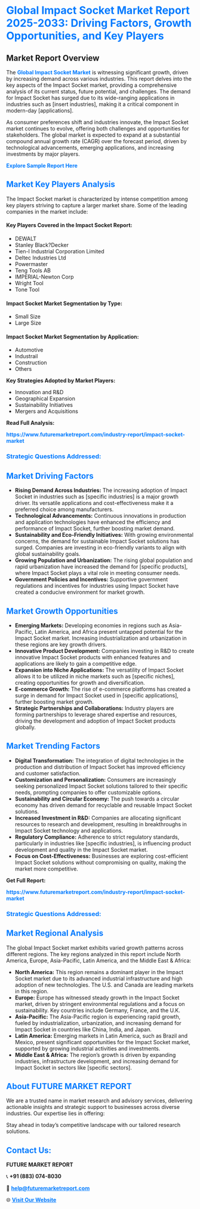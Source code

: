 <h1 style="color: #007BFF;">Global Impact Socket Market Report 2025-2033: Driving Factors, Growth Opportunities, and Key Players</h1>

<section id="overview">
<h2>Market Report Overview</h2>
<p>The <a href="https://www.futuremarketreport.com/industry-report/impact-socket-market" style="color: #007BFF; text-decoration: none;"><strong>Global Impact Socket Market</strong></a> is witnessing significant growth, driven by increasing demand across various industries. This report delves into the key aspects of the Impact Socket market, providing a comprehensive analysis of its current status, future potential, and challenges. The demand for Impact Socket has surged due to its wide-ranging applications in industries such as [insert industries], making it a critical component in modern-day [applications].</p>
<p>As consumer preferences shift and industries innovate, the Impact Socket market continues to evolve, offering both challenges and opportunities for stakeholders. The global market is expected to expand at a substantial compound annual growth rate (CAGR) over the forecast period, driven by technological advancements, emerging applications, and increasing investments by major players.</p>
</section>

<section id="overview">
<p><a href="https://www.futuremarketreport.com/request-sample/reportId=42783" style="color: #007BFF; text-decoration: none;"><strong>Explore Sample Report Here</strong></a></p>
</section>

<section id="key-players">
<h2 style="color: #007BFF;">Market Key Players Analysis</h2>
<p>The Impact Socket market is characterized by intense competition among key players striving to capture a larger market share. Some of the leading companies in the market include:</p>
<h4>Key Players Covered in the Impact Socket Report:</h4>
<ul><li>DEWALT</li><li>Stanley Black?Decker</li><li>Tien-I Industrial Corporation Limited</li><li>Deltec Industries Ltd</li><li>Powermaster</li><li>Teng Tools AB</li><li>IMPERIAL-Newton Corp</li><li>Wright Tool</li><li>Tone Tool</li></ul>
<h4>Impact Socket Market Segmentation by Type:</h4>
<ul><li>Small Size</li><li>Large Size</li></ul>

<h4>Impact Socket Market Segmentation by Application:</h4>
<ul><li>Automotive</li><li>Industrail</li><li>Construction</li><li>Others</li></ul>
<p><strong>Key Strategies Adopted by Market Players:</strong></p>
<ul>
<li>Innovation and R&D</li>
<li>Geographical Expansion</li>
<li>Sustainability Initiatives</li>
<li>Mergers and Acquisitions</li>
</ul>
</section>

<section>
<p><strong>Read Full Analysis: </strong></p><a href="https://www.futuremarketreport.com/industry-report/impact-socket-market" style="color: #007BFF; text-decoration: none;"><strong>https://www.futuremarketreport.com/industry-report/impact-socket-market</strong></a>
<h3 style="color: #007BFF;">Strategic Questions Addressed:</h3>
</section>

<section id="driving-factors">
<h2 style="color: #007BFF;">Market Driving Factors</h2>
<ul>
<li><strong>Rising Demand Across Industries:</strong> The increasing adoption of Impact Socket in industries such as [specific industries] is a major growth driver. Its versatile applications and cost-effectiveness make it a preferred choice among manufacturers.</li>
<li><strong>Technological Advancements:</strong> Continuous innovations in production and application technologies have enhanced the efficiency and performance of Impact Socket, further boosting market demand.</li>
<li><strong>Sustainability and Eco-Friendly Initiatives:</strong> With growing environmental concerns, the demand for sustainable Impact Socket solutions has surged. Companies are investing in eco-friendly variants to align with global sustainability goals.</li>
<li><strong>Growing Population and Urbanization:</strong> The rising global population and rapid urbanization have increased the demand for [specific products], where Impact Socket plays a vital role in meeting consumer needs.</li>
<li><strong>Government Policies and Incentives:</strong> Supportive government regulations and incentives for industries using Impact Socket have created a conducive environment for market growth.</li>
</ul>
</section>

<section id="growth-opportunities">
<h2 style="color: #007BFF;">Market Growth Opportunities</h2>
<ul>
<li><strong>Emerging Markets:</strong> Developing economies in regions such as Asia-Pacific, Latin America, and Africa present untapped potential for the Impact Socket market. Increasing industrialization and urbanization in these regions are key growth drivers.</li>
<li><strong>Innovative Product Development:</strong> Companies investing in R&D to create innovative Impact Socket products with enhanced features and applications are likely to gain a competitive edge.</li>
<li><strong>Expansion into Niche Applications:</strong> The versatility of Impact Socket allows it to be utilized in niche markets such as [specific niches], creating opportunities for growth and diversification.</li>
<li><strong>E-commerce Growth:</strong> The rise of e-commerce platforms has created a surge in demand for Impact Socket used in [specific applications], further boosting market growth.</li>
<li><strong>Strategic Partnerships and Collaborations:</strong> Industry players are forming partnerships to leverage shared expertise and resources, driving the development and adoption of Impact Socket products globally.</li>
</ul>
</section>

<section id="trending-factors">
<h2 style="color: #007BFF;">Market Trending Factors</h2>
<ul>
<li><strong>Digital Transformation:</strong> The integration of digital technologies in the production and distribution of Impact Socket has improved efficiency and customer satisfaction.</li>
<li><strong>Customization and Personalization:</strong> Consumers are increasingly seeking personalized Impact Socket solutions tailored to their specific needs, prompting companies to offer customizable options.</li>
<li><strong>Sustainability and Circular Economy:</strong> The push towards a circular economy has driven demand for recyclable and reusable Impact Socket solutions.</li>
<li><strong>Increased Investment in R&D:</strong> Companies are allocating significant resources to research and development, resulting in breakthroughs in Impact Socket technology and applications.</li>
<li><strong>Regulatory Compliance:</strong> Adherence to strict regulatory standards, particularly in industries like [specific industries], is influencing product development and quality in the Impact Socket market.</li>
<li><strong>Focus on Cost-Effectiveness:</strong> Businesses are exploring cost-efficient Impact Socket solutions without compromising on quality, making the market more competitive.</li>
</ul>
</section>

<section>
<p><strong>Get Full Report: </strong></p><a href="https://www.futuremarketreport.com/industry-report/impact-socket-market" style="color: #007BFF; text-decoration: none;"><strong>https://www.futuremarketreport.com/industry-report/impact-socket-market</strong></a>
<h3 style="color: #007BFF;">Strategic Questions Addressed:</h3>
</section>


<section id="regional-analysis">
<h2 style="color: #007BFF;">Market Regional Analysis</h2>
<p>The global Impact Socket market exhibits varied growth patterns across different regions. The key regions analyzed in this report include North America, Europe, Asia-Pacific, Latin America, and the Middle East & Africa:</p>
<ul>
<li><strong>North America:</strong> This region remains a dominant player in the Impact Socket market due to its advanced industrial infrastructure and high adoption of new technologies. The U.S. and Canada are leading markets in this region.</li>
<li><strong>Europe:</strong> Europe has witnessed steady growth in the Impact Socket market, driven by stringent environmental regulations and a focus on sustainability. Key countries include Germany, France, and the U.K.</li>
<li><strong>Asia-Pacific:</strong> The Asia-Pacific region is experiencing rapid growth, fueled by industrialization, urbanization, and increasing demand for Impact Socket in countries like China, India, and Japan.</li>
<li><strong>Latin America:</strong> Emerging markets in Latin America, such as Brazil and Mexico, present significant opportunities for the Impact Socket market, supported by growing industrial activities and investments.</li>
<li><strong>Middle East & Africa:</strong> The region’s growth is driven by expanding industries, infrastructure development, and increasing demand for Impact Socket in sectors like [specific sectors].</li>
</ul>
</section>

<footer>
<h2 style="color: #007BFF;">About FUTURE MARKET REPORT</h2>
<p>We are a trusted name in market research and advisory services, delivering actionable insights and strategic support to businesses across diverse industries. Our expertise lies in offering:</p>

<p>Stay ahead in today’s competitive landscape with our tailored research solutions.</p>

<h2 style="color: #007BFF;">Contact Us:</h2>
<p><strong>FUTURE MARKET REPORT</strong></p>
<p>📞 <strong>+91 (883) 074-8030</strong></p>
<p>📧 <strong><a href="mailto:help@futuremarketreport.com" style="color: #007BFF;">help@futuremarketreport.com</a></strong></p>
<p>🌐 <strong><a href="https://www.futuremarketreport.com/" style="color: #007BFF;">Visit Our Website</a></strong></p>
</footer>
